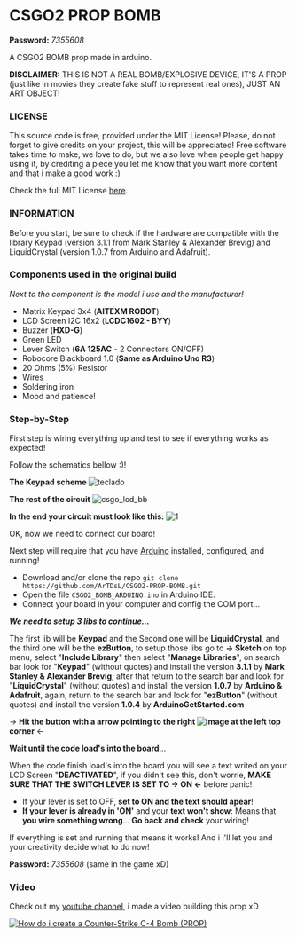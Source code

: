 # CSGO2 PROP BOMB

**Password:** _7355608_

A CSGO2 BOMB prop made in arduino.

**DISCLAIMER:** THIS IS NOT A REAL BOMB/EXPLOSIVE DEVICE, IT'S A PROP (just like in movies they create fake stuff to represent real ones), JUST AN ART OBJECT!

### LICENSE

This source code is free, provided under the MIT License! Please, do not forget to give credits on your project, this will be appreciated! Free software takes time to make,  we love to do, but we also love when people get happy using it, by crediting a piece you let me know that you want more content and that i make a good work :)

Check the full MIT License [here](./LICENSE).

### INFORMATION

Before you start, be sure to check if the hardware are compatible with the library Keypad (version 3.1.1 from Mark Stanley & Alexander Brevig) and LiquidCrystal (version 1.0.7 from Arduino and Adafruit).

### Components used in the original build
_Next to the component is the model i use and the manufacturer!_

- Matrix Keypad 3x4 (**AITEXM ROBOT**)
- LCD Screen I2C 16x2 (**LCDC1602 - BYY**)
- Buzzer (**HXD-G**)
- Green LED
- Lever Switch (**6A 125AC** - 2 Connectors ON/OFF)
- Robocore Blackboard 1.0 (**Same as Arduino Uno R3**)
- 20 Ohms (5%) Resistor
- Wires
- Soldering iron
- Mood and patience!

### Step-by-Step

First step is wiring everything up and test to see if everything works as expected!

Follow the schematics bellow :)!

**The Keypad scheme**
![teclado](https://github.com/ArTDsL/CSPROPBOMB/assets/10051552/690a2743-e223-4d2d-af82-12281e3d5135)


**The rest of the circuit**
![csgo_lcd_bb](https://github.com/ArTDsL/CSPROPBOMB/assets/10051552/6ccc138c-eeda-48c9-8445-6f957baa0d08)


**In the end your circuit must look like this:**
![1](https://github.com/ArTDsL/CSPROPBOMB/assets/10051552/3f544d57-05dc-4cf8-94fa-8837ef7c9c3d)

OK, now we need to connect our board!

Next step will require that you have [Arduino](https://www.arduino.cc/en/software) installed, configured, and running!

- Download and/or clone the repo `git clone https://github.com/ArTDsL/CSGO2-PROP-BOMB.git`
- Open the file `CSGO2_BOMB_ARDUINO.ino` in Arduino IDE.
- Connect your board in your computer and config the COM port...

***We need to setup 3 libs to continue...***

The first lib will be **Keypad** and the Second one will be **LiquidCrystal**, and the third one will be the **ezButton**, to setup those libs go to **→ Sketch** on top menu, select "**Include Library**" then select "**Manage Libraries**", on search bar look for "**Keypad**" (without quotes) and install the version **3.1.1** by **Mark Stanley & Alexander Brevig**, after that return to the search bar and look for "**LiquidCrystal**" (without quotes) and install the version **1.0.7** by **Arduino & Adafruit**, again, return to the search bar and look for "**ezButton**" (without quotes) and install the version **1.0.4** by **ArduinoGetStarted.com**

→ **Hit the button with a arrow pointing to the right ![image](https://github.com/ArTDsL/CSPROPBOMB/assets/10051552/b60486a0-a8d7-4071-86b3-c7273f2d7170) at the left top corner** ←

**Wait until the code load's into the board**...

When the code finish load's into the board you will see a text writed on your LCD Screen "**DEACTIVATED**", if you didn't see this, don't worrie, **MAKE SURE THAT THE SWITCH LEVER IS SET TO → ON ←** before panic!

- If your lever is set to OFF, **set to ON and the text should apear**!
- **If your lever is already in 'ON'** and your **text won't show**: Means that **you wire something wrong**... **Go back and check** your wiring!

If everything is set and running that means it works! And i i'll let you and your creativity decide what to do now!

**Password:** _7355608_ (same in the game xD)

### Video

Check out my [youtube channel](https://www.youtube.com/@arth3062), i made a video building this prop xD

[![How do i create a Counter-Strike C-4 Bomb (PROP)](https://i.imgur.com/v5SlyUm.png 'How do i create a Counter-Strike C-4 Bomb (PROP)')](https://www.youtube.com/watch?v=yy5OT9nvQkc "How do i create a Counter-Strike C-4 Bomb (PROP)")

